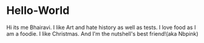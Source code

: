 # Hello-World
Hi its me Bhairavi. I like Art and hate history as well as tests. I love food as I am a foodie. I like Christmas. And I'm the nutshell's best friend!(aka Nbpink)
